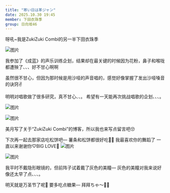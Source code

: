 ```yaml
---
title: "寒い日は革ジャン"
date: 2025.10.30 19:45
member: 下田衣珠季
group: 日向坂46
---
```


呀吼~我是ZukiZuki Combi的另一半下田衣珠季

![图片](https://cdn.hinatazaka46.com/files/14/diary/official/member/moblog/202510/mobufJnWa.jpg)

我参加了《成蓝》的声乐训练企划，结果却在最关键的时候因为花粉，鼻子和喉咙都遭殃了、、、好不甘心啊啊


虽然很不甘心，但因为那时候是用沙哑的声音唱的，感觉好像掌握了发出沙哑嗓音的诀窍✌️


明明对唱歌做了很多研究，真不甘心、、。
希望有一天能再次挑战唱歌的企划、、、。

![图片](https://cdn.hinatazaka46.com/files/14/diary/official/member/moblog/202510/mobbqVgW5.jpg)

![图片](https://cdn.hinatazaka46.com/files/14/diary/official/member/moblog/202510/mobQW1Bbr.jpg)

美月写了关于“ZukiZuki Combi”的博客，所以我也来写点留言吧😚

下次再一起去那家店吃松饼吧—
薯条和松饼都很好吃🥞😋
我最喜欢你的舞蹈了
一直以来谢谢你♡BIG LOVE🩷
![图片](https://cdn.hinatazaka46.com/files/14/diary/official/member/moblog/202510/mobw16bww.jpg)

![图片](https://cdn.hinatazaka46.com/files/14/diary/official/member/moblog/202510/mobVkQjKp.jpg)

我平时不戴隐形眼镜的，但前阵子试着戴了灰色的美瞳—
灰色的美瞳对我来说好像还太早了点、、、。


明天就是万圣节了呢🎃
要多吃点糖果—
拜拜ちゃ〜👻🍭